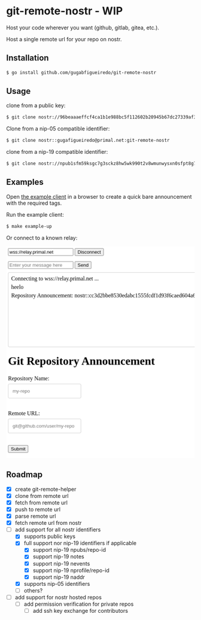 # git-remote-nostr - WIP

Host your code wherever you want (github, gitlab, gitea, etc.). 

Host a single remote url for your repo on nostr.

## Installation

```sh
$ go install github.com/gugabfigueiredo/git-remote-nostr
```

## Usage

clone from a public key:
```sh
$ git clone nostr://96beaaaeffcf4ca1b1e988bc5f112602b20945b67dc27339af31bd0854bcbf47@relay.str/git-remote-nostr
```

Clone from a nip-05 compatible identifier:
```sh
$ git clone nostr::gugafigueiredo@primal.net:git-remote-nostr
```

clone from a nip-19 compatible identifier:
```sh
$ git clone nostr://npub1sfm59ksgc7g3sckz8hw5wk990t2v8wmunwysxn0sfpt8g7r0zezq6y46mp@relay.str/git-remote-nostr
```

## Examples

Open [the example client](examples/client.html) in a browser to create a quick bare announcement with the required tags.

Run the example client:
```sh
$ make example-up
```

Or connect to a known relay:

![2024-06-26_07-05.png](examples/2024-06-26_07-05.png)

## Roadmap

- [x] create git-remote-helper
- [x] clone from remote url
- [x] fetch from remote url
- [x] push to remote url
- [x] parse remote url
- [x] fetch remote url from nostr
- [ ] add support for all nostr identifiers
  - [x] supports public keys
  - [x] full support nor nip-19 identifiers if applicable
    - [x] support nip-19 npubs/repo-id
    - [x] support nip-19 notes
    - [x] support nip-19 nevents
    - [x] support nip-19 nprofile/repo-id
    - [x] support nip-19 naddr
  - [x] supports nip-05 identifiers
  - [ ] others?
- [ ] add support for nostr hosted repos
  - [ ] add permission verification for private repos
    - [ ] add ssh key exchange for contributors